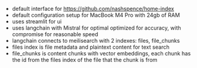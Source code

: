- default interface for https://github.com/nashspence/home-index
- default configuration setup for MacBook M4 Pro with 24gb of RAM
- uses streamlit for ui
- uses langchain with Mistral for optimal optimized for accuracy, with compromise for reasonable speed
- langchain connects to meilisearch with 2 indexes: files, file_chunks
- files index is file metadata and plaintext content for text search
- file_chunks is content chunks with vector embeddings, each chunk has the id from the files index of the file that the chunk is from
